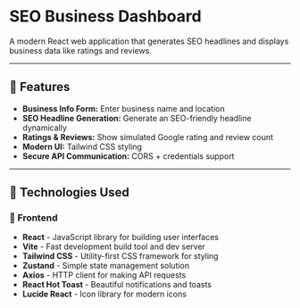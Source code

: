 # SEO Business Dashboard

A modern React web application that generates SEO headlines and displays business data like ratings and reviews.

---

## 🚀 Features

- **Business Info Form:** Enter business name and location
- **SEO Headline Generation:** Generate an SEO-friendly headline dynamically
- **Ratings & Reviews:** Show simulated Google rating and review count
- **Modern UI:** Tailwind CSS styling
- **Secure API Communication:** CORS + credentials support

---

## 📘 Technologies Used

### 🎨 Frontend
- **React** - JavaScript library for building user interfaces
- **Vite** - Fast development build tool and dev server
- **Tailwind CSS** - Utility-first CSS framework for styling
- **Zustand** - Simple state management solution
- **Axios** - HTTP client for making API requests
- **React Hot Toast** - Beautiful notifications and toasts
- **Lucide React** - Icon library for modern icons
